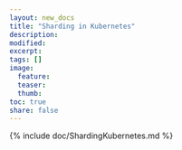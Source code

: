 ```yaml
---
layout: new_docs
title: "Sharding in Kubernetes"
description:
modified:
excerpt:
tags: []
image:
  feature:
  teaser:
  thumb:
toc: true
share: false
---
```


{% include doc/ShardingKubernetes.md %}
